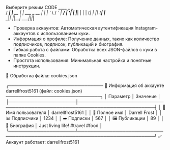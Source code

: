 Выберите режим CODE
    ____ _           _            
   / ___| |__   __ _| |_ ___ _ __ 
  | |   | '_ \ / _` | __/ __| '__|
  | |___| | | | (_| | || (__| |   
   \____|_| |_|____| \___|_||_|

- Проверка аккаунтов: Автоматическая аутентификация Instagram-аккаунтов с использованием куки.
- Информация о профиле: Получение данных, таких как количество подписчиков, подписок, публикаций и биография.
- Гибкая работа с файлами: Обработка всех JSON-файлов с куки в папке Cookies.
- Простота использования: Минимальная настройка и понятные инструкции.

📂 Обработка файла: cookies.json

╭────────────────────────────── 📸 Информация об аккаунте darrellfrost5161 (файл: cookies.json) ──────────────────────────────╮
│ Параметр            │ Значение                                                                 │
├─────────────────────┼──────────────────────────────────────────────────────────────────────────┤
│ 👤 Имя пользователя │ darrellfrost5161                                                         │
│ 📜 Полное имя       │ Darrell Frost                                                            │
│ 📊 Подписчики       │ 1234                                                                     │
│ ➡️ Подписки         │ 567                                                                      │
│ 🖼️ Публикации      │ 89                                                                       │
│ 📝 Биография        │ Just living life! #travel #food                                          │
╰─────────────────────┴──────────────────────────────────────────────────────────────────────────╯
✅ Аккаунт работает: darrellfrost5161
